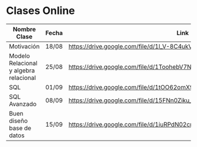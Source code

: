 # Clases Online

| Nombre Clase | Fecha | Link |
|--------------|-------|------|
|Motivación|18/08|https://drive.google.com/file/d/1l_V-8C4ukV_xOrDxRZMpud8XdyBr8uTU/view|
|Modelo Relacional y algebra relacional|25/08|https://drive.google.com/file/d/1ToohebV7N1tPUf-G7ugv-KW9cNg9m5FB/view|
|SQL|01/09|https://drive.google.com/file/d/1tOO62omX9jUQCNzQe_XMkQJMfoEg6Gm5/view|
|SQL Avanzado|08/09|https://drive.google.com/file/d/15FNn0Ziku_4rTj7I87sIBpAkFQ_o5e4Q/view|
|Buen diseño base de datos|15/09|https://drive.google.com/file/d/1iuRPdN02cmO2FuOml0os-hDU9YfRlTix/view|
